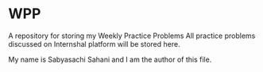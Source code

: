 # WPP
A repository for storing my Weekly Practice Problems
All practice problems discussed on Internshal platform will be stored here.

My name is Sabyasachi Sahani and I am the author of this file.
